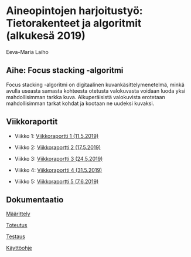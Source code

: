 # Aineopintojen harjoitustyö: Tietorakenteet ja algoritmit (alkukesä 2019)

Eeva-Maria Laiho

## Aihe: Focus stacking -algoritmi

Focus stacking -algoritmi on digitaalinen kuvankäsittelymenetelmä, minkä avulla useasta samasta kohteesta otetusta valokuvasta voidaan luoda yksi mahdollisimman tarkka kuva. Alkuperäisistä valokuvista erotetaan mahdollisimman tarkat kohdat ja kootaan ne uudeksi kuvaksi.

## Viikkoraportit

* Viikko 1: [Viikkoraportti 1 (11.5.2019)](documentation/week1.md)

* Viikko 2: [Viikkoraportti 2 (17.5.2019)](documentation/week2.md)

* Viikko 3: [Viikkoraportti 3 (24.5.2019)](documentation/week3.md)

* Viikko 4: [Viikkoraportti 4 (31.5.2019)](documentation/week4.md)

* Viikko 5: [Viikkoraportti 5 (7.6.2019)](documentation/week5.md)


## Dokumentaatio

[Määrittely](documentation/specification.md)

[Toteutus](documentation/implementation.md)

[Testaus](documentation/testing.md)

[Käyttöohje](documentation/userguide.md)
